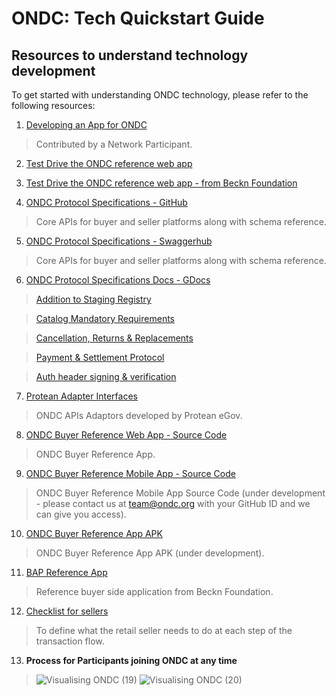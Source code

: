 # ONDC: Tech Quickstart Guide

## Resources to understand technology development

To get started with understanding ONDC technology, please refer to the following resources:

1. [Developing an App for ONDC](https://docs.google.com/presentation/d/1OYVDmy58wB6jDvSJaxVfc5JwRG5rYMtmhqt7oG9Cp0Y/edit#slide=id.g10a40235bd9_0_49)

> Contributed by a Network Participant.

2. [Test Drive the ONDC reference web app](https://buyer-app.ondc.org)

3. [Test Drive the ONDC reference web app - from Beckn Foundation](https://testbap.becknprotocol.io)

4. [ONDC Protocol Specifications - GitHub](https://github.com/Open-network-for-digital-commerce/ONDC-Protocol/tree/master/protocol-specifications/core/v0/api)	

> Core APIs for buyer and seller platforms along with schema reference.

5. [ONDC Protocol Specifications - Swaggerhub](https://app.swaggerhub.com/organizations/ONDC)

> Core APIs for buyer and seller platforms along with schema reference.

6. [ONDC Protocol Specifications Docs - GDocs](https://drive.google.com/drive/folders/1Bpa_-HbTm4ypWNIjlXKLq52-vaw_8sdv)

> [Addition to Staging Registry](https://docs.google.com/document/d/1HnOeTBWvYXO8kjAEHSrR6W8XICsPfKGIT6B_IhmvVV0/edit)

> [Catalog Mandatory Requirements](https://docs.google.com/spreadsheets/d/1BNPOgcJzKglZzj1bpx-KkjvWBpH-R50AXbdC1AKJm1g/edit#gid=0)

> [Cancellation, Returns & Replacements](https://docs.google.com/document/d/1M-lZSduYMFKIk1V6d8QLt-j-16-rVzYVdPn0pmbkclk/edit)

> [Payment & Settlement Protocol](https://docs.google.com/document/d/1iqLdayk488ekEzKrEs-yn6gVrevbxBkILBe5j4oIxMY/edit)

> [Auth header signing & verification](https://docs.google.com/document/d/1-xECuAHxzpfF8FEZw9iN3vT7D3i6yDDB1u2dEApAjPA/edit)

7. [Protean Adapter Interfaces](https://github.com/NSDL-e-Governance/ondc_adaptor)

> ONDC APIs Adaptors developed by Protean eGov.

8. [ONDC Buyer Reference Web App - Source Code](https://github.com/Open-network-for-digital-commerce/biap-client-node-js)

> ONDC Buyer Reference App.

9. [ONDC Buyer Reference Mobile App - Source Code](https://github.com/Open-network-for-digital-commerce/ONDC-Mobile-Buyer-App-Private)

> ONDC Buyer Reference Mobile App Source Code (under development - please contact us at team@ondc.org with your GitHub ID and we can give you access).

10. [ONDC Buyer Reference App APK](https://github.com/Open-network-for-digital-commerce/ONDC-Reference-Apps-Mobile/tree/main/BuyerApp/apk)

> ONDC Buyer Reference App APK (under development).

11. [BAP Reference App](https://github.com/beckn/bap-reference-app/tree/1019546f35581e606236c3f4c7794ae8ac8198a0)

> Reference buyer side application from Beckn Foundation.

12. [Checklist for sellers](https://docs.google.com/document/d/1m2V3GR6UIjJK65u4JW1r35cihy7lFmuBe8_cv66mVU8/edit#)

> To define what the retail seller needs to do at each step of the transaction flow.

13. **Process for Participants joining ONDC at any time**

> ![Visualising ONDC (19)](https://user-images.githubusercontent.com/95357304/156694718-3d86822e-bf42-4b1d-be73-680235c965d2.jpg)
>![Visualising ONDC (20)](https://user-images.githubusercontent.com/95357304/156694766-00570ec9-3ae4-41dd-86e4-e91de7247188.jpg)




 



